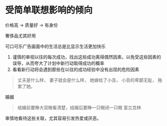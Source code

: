 # 受简单联想影响的倾向

价格高 -> 质量好 -> 有身份

奢侈品尤其好用

可口可乐广告画面中的生活总是比显示生活更加快乐

1. 谨慎的审视以往的每次成功，找出这些成功离得偶然因素，以免受这些因素的误导，从而夸大了计划中新行动取得成功的概率
2. 看看新行动将会遇到那些在以往的成功经验中没有出现的危险因素

> 丈夫是什么样，
> 妻子就会是什么样，
> 她嫁给了小丑，
> 小丑的卑鄙无耻，
> 拖累了她。

婚姻

> 结婚前要睁大双眼看清楚，结婚后要睁一只眼闭一只眼
> 富兰克林

审慎地看待这些关联，尤其容易引发热爱或厌恶。
